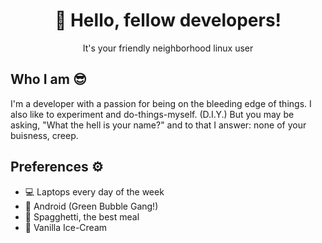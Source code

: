 <div align="center">
  <h1>👋 Hello, fellow developers!</h1>
  <p>It's your friendly neighborhood linux user</p>
</div>

## Who I am 😎
I'm a developer with a passion for being on the bleeding edge of things. I also like to experiment and do-things-myself. (D.I.Y.) But you may be asking, "What the hell is your name?" and to that I answer: none of your buisness, creep.

## Preferences ⚙️
- 💻 Laptops every day of the week
- 🤖 Android (Green Bubble Gang!)
- 🍝 Spagghetti, the best meal
- 🌸 Vanilla Ice-Cream
